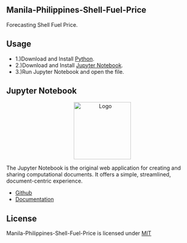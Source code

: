 ## Manila-Philippines-Shell-Fuel-Price

Forecasting Shell Fuel Price.

## Usage

* 1.)Download and Install [Python](https://www.python.org/).
* 2.)Download and Install [Jupyter Notebook](https://jupyter.org/).
* 3.)Run Jupyter Notebook and open the file.

## Jupyter Notebook

<p align="center"><img src="https://i.imgur.com/C4scUVw.png" width="150px" height="auto" alt="Logo"></a></p>

The Jupyter Notebook is the original web application for creating and sharing computational documents. It offers a simple, streamlined, document-centric experience.

* [Github](https://github.com/jupyter/notebook)
* [Documentation](https://jupyter-notebook.readthedocs.io/en/stable/)

## License

Manila-Philippines-Shell-Fuel-Price is licensed under [MIT](https://choosealicense.com/licenses/mit/)
